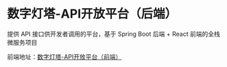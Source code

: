 # 数字灯塔-API开放平台（后端）

提供 API 接口供开发者调用的平台，基于 Spring Boot 后端 + React 前端的全栈微服务项目

前端地址：[数字灯塔-API开放平台（前端）](https://github.com/null920/lightHouse-api-frontend)

